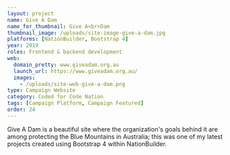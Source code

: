 ```yaml
---
layout: project
name: Give A Dam
name_for_thumbnail: Give A<br>Dam
thumbnail_image: /uploads/site-image-give-a-dam.jpg
platforms: [NationBuilder, Bootstrap 4]
year: 2019
roles: Frontend & backend development
web:
  domain_pretty: www.giveadam.org.au
  launch_url: https://www.giveadam.org.au/
  images:
    - /uploads/site-web-give-a-dam.png
type: Campaign Website
category: Coded for Code Nation
tags: [Campaign Platform, Campaign Featured]
order: 24
---
```


Give A Dam is a beautiful site where the organization's goals behind it are among protecting the Blue Mountains in Australia; this was one of my latest projects created using Bootstrap 4 within NationBuilder.